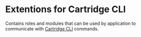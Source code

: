 # Extentions for Cartridge CLI

Contains roles and modules that can be used by application to
communicate with [Cartridge CLI](https://github.com/tarantool/cartridge-cli)
commands.
